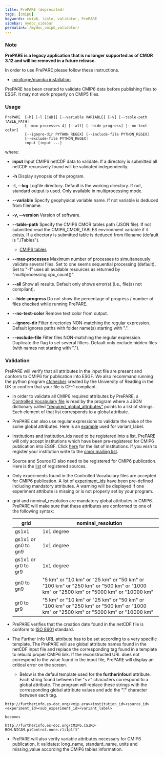 ```yaml
---
title: PrePARE (deprecated)
tags: [cmip6]
keywords: cmip6, table, validator, PrePARE
sidebar: mydoc_sidebar
permalink: /mydoc_cmip6_validator/
---
```


### Note

**PrePARE is a legacy application that is no longer supported as of CMOR 3.12 and will be removed in a future release.**

In order to use PrePARE please follow these instructions.

 * [miniforge/mamba installation](https://cmor.llnl.gov/mydoc_cmor3_conda/)

PrePARE has been created to validate CMIP6 data before publishing files to ESGF.  It may not work properly on CMIP5 files.

### Usage
```
PrePARE  [-h] [-l [CWD]] [--variable VARIABLE] [-v] [--table-path TABLE_PATH] 
         [--max-processes 4] [--all] [--hide-progress] [--no-text-color] 
         [--ignore-dir PYTHON_REGEX] [--include-file PYTHON_REGEX] 
         [--exclude-file PYTHON_REGEX]
         input [input ...]
```
where:

  * __input__ Input CMIP6 netCDF data to validate. If a directory is submitted all netCDF recursively found will be validated independently.

  * __-h__ Display synopsis of the program.

  * __-l, --log__ Logfile directory. Default is the working directory. If not, standard output is used. Only available in multiprocessing mode.
  
  * __--variable__ Specify geophysical variable name. If not variable is deduced from filename. 

  * __-v, --version__ Version of software.

  * __--table-path__ Specify the CMIP6 CMOR tables path (JSON file). If not submitted read the CMIP6_CMOR_TABLES environment variable if it exists. If a directory is submitted table is deduced from filename (default is "./Tables").  
    * [CMIP6 tables](https://github.com/PCMDI/cmip6-cmor-tables/)

  * __--max-processes__  Maximum number of processes to simultaneously validate several files. Set to one seems sequential processing (default). Set to "-1" uses all available resources as returned by "multiprocessing.cpu_count()".
  
  * __--all__ Show all results. Default only shows error(s) (i.e., file(s) not compliant).

  * __--hide-progress__ Do not show the percentage of progress / number of files checked while running PrePARE.

  * __--no-text-color__ Remove text color from output.
  
  * __--ignore-dir__ Filter directories NON-matching the regular expression. Default ignores paths with folder name(s) starting with ".".
  
  * __--exclude-file__ Filter files NON-matching the regular expression. Duplicate the flag to set several filters. Default only exclude hidden files (with names not starting with ".").


### Validation

PrePARE will verify that all attributes in the input file are present and conform to CMIP6 for publication into ESGF.  We also recommand running the python program [cfchecker](https://pypi.python.org/pypi/cfchecker) created by the University of Reading in the UK to confirm that your file is CF-1 compliant.

  * In order to validate all CMIP6 required attributes by PrePARE, a [Controlled Vocabulary file](https://github.com/PCMDI/cmip6-cmor-tables/blob/main/Tables/CMIP6_CV.json) is read by the program where a JSON dictionary called  ["required_global_attributes"](https://github.com/PCMDI/cmip6-cmor-tables/blob/a46dcbf17ec5e11af23dc2d55107f5e52afbcade/Tables/CMIP6_CV.json#L3) points to a list of strings.  Each element of that list corresponds to a global attribute.  
  * PrePARE can also use regular expressions to validate the value of the some global attributes.  Here is an [example](https://github.com/PCMDI/cmip6-cmor-tables/blob/a46dcbf17ec5e11af23dc2d55107f5e52afbcade/Tables/CMIP6_CV.json#L11554-L11555) used for variant_label.

  * Institutions and institution_ids need to be registered into a list.   PrePARE will only accept institutions which have been pre-registered for CMIP6 publication into ESGF.   Click [here](https://github.com/PCMDI/cmip6-cmor-tables/blob/a46dcbf17ec5e11af23dc2d55107f5e52afbcade/Tables/CMIP6_CV.json#L74) for the list of institutions.  If you wish to register your institution write to the [cmor mailing list](mailto:cmor@listserv.llnl.gov).

  * Source and Source ID also need to be registered for CMIP6 publication.  Here is the [list](https://github.com/PCMDI/cmip6-cmor-tables/blob/a46dcbf17ec5e11af23dc2d55107f5e52afbcade/Tables/CMIP6_CV.json#L125) of registered sources.

  * Only experiments found in the Controlled Vocabulary files are accepted for CMIP6 publication. A list of [experiment_ids](https://github.com/PCMDI/cmip6-cmor-tables/blob/a46dcbf17ec5e11af23dc2d55107f5e52afbcade/Tables/CMIP6_CV.json#L3708) have been pre-defined including mandatory attributes.  A warning will be displayed if one experiment attribute is missing or is not properly set by your program.

  * grid and nominal_resolution are mandatory global attributes in CMIP6.  PrePARE will make sure that these attributes are conformed to one of the following syntax:

     |  grid              |  nominal_resolution |
     |--------------------|------------------|
     | gs1x1              |  1x1 degree  |
     | gs1x1 or gn0 to gn9|  1x1 degree  |
     | gs1x1 or gr0 to gr9|  1x1 degree  |
     |  gn0 to gn9        |  "5 km" or   "10 km" or   "25 km" or   "50 km" or  "100 km" or "250 km" or "500 km" or "1000 km" or "2500 km" or "5000 km" or "10000 km" |
     |  gr0 to gr9        |  "5 km" or   "10 km" or   "25 km" or   "50 km" or   "100 km" or "250 km" or "500 km" or "1000 km" or "2500 km" or "5000 km" or "10000 km" |

  
  * PrePARE verifies that the creation date found in the netCDF file is conform to [ISO 8601](https://en.wikipedia.org/wiki/ISO_8601) standard.

  * The Further Info URL attribute has to be set according to a very specific template.  The PrePARE will use global attribute names found in the netCDF input file and replace the corresponding tag found in a template to rebuild proper CMIP6 link.  If the reconstructed URL does not correspond to the value found in the input file, PrePARE will display an critical error on the screen.
    * Below is the defaul template used for the __furtherinfourl__ attribute.  Each string found between the "<>" characters correspond to a global attribute.  The program will replace these strings with the corresponding global attribute values and add the __"."__ character between each tag.

```
http://furtherinfo.es-doc.org/<mip_era><institution_id><source_id><experiment_id><sub_experiment_id><variant_label>

becomes

http://furtherinfo.es-doc.org/CMIP6.CSIRO-BOM.NICAM.piControl.none.r1i1p1f1" 
```

  * PrePARE will also verify variable attributes necessary for CMIP6 publication.   It validates: long_name, standard_name, units and missing_value according the CMIP6 tables information. 




